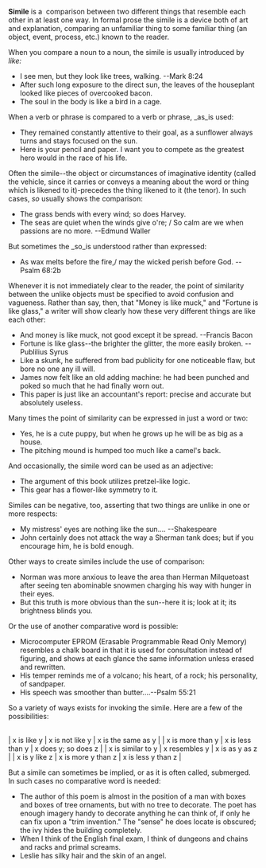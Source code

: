 **Simile** is a&nbsp; comparison between two different things that resemble each other in at least one way. In formal prose the simile is a device both of art and explanation, comparing an unfamiliar thing to some familiar thing (an object, event, process, etc.) known to the reader.

When you compare a noun to a noun, the simile is usually introduced by _like:_

 - I see men, but they look like trees, walking. --Mark 8:24
 - After such long exposure to the direct sun, the leaves of the houseplant looked like pieces of overcooked bacon.
 - The soul in the body is like a bird in a cage.

When a verb or phrase is compared to a verb or phrase, _as_is used:

 - They remained constantly attentive to their goal, as a sunflower always turns and stays focused on the sun.
 - Here is your pencil and paper. I want you to compete as the greatest hero would in the race of his life.

Often the simile--the object or circumstances of imaginative identity (called the vehicle, since it carries or conveys a meaning about the word or thing which is likened to it)-precedes the thing likened to it (the tenor). In such cases, _so_ usually shows the comparison:

 - The grass bends with every wind; so does Harvey.
 - The seas are quiet when the winds give o're; / So calm are we when passions are no more. --Edmund Waller

But sometimes the _so_is understood rather than expressed:

 - As wax melts before the fire,/ may the wicked perish before God. --Psalm 68:2b

Whenever it is not immediately clear to the reader, the point of similarity between the unlike objects must be specified to avoid confusion and vagueness. Rather than say, then, that "Money is like muck," and "Fortune is like glass," a writer will show clearly how these very different things are like each other:

 - And money is like muck, not good except it be spread. --Francis Bacon
 - Fortune is like glass--the brighter the glitter, the more easily broken. --Publilius Syrus
 - Like a skunk, he suffered from bad publicity for one noticeable flaw, but bore no one any ill will.
 - James now felt like an old adding machine: he had been punched and poked so much that he had finally worn out.
 - This paper is just like an accountant's report: precise and accurate but absolutely useless.

Many times the point of similarity can be expressed in just a word or two:

 - Yes, he is a cute puppy, but when he grows up he will be as big as a house.
 - The pitching mound is humped too much like a camel's back.

And occasionally, the simile word can be used as an adjective:

 - The argument of this book utilizes pretzel-like logic.
 - This gear has a flower-like symmetry to it.

Similes can be negative, too, asserting that two things are unlike in one or more respects:

 - My mistress' eyes are nothing like the sun.... --Shakespeare
 - John certainly does not attack the way a Sherman tank does; but if you encourage him, he is bold enough.

Other ways to create similes include the use of comparison:

 - Norman was more anxious to leave the area than Herman Milquetoast after seeing ten abominable snowmen charging his way with hunger in their eyes.
 - But this truth is more obvious than the sun--here it is; look at it; its brightness blinds you.

Or the use of another comparative word is possible:

 - Microcomputer EPROM (Erasable Programmable Read Only Memory) resembles a chalk board in that it is used for consultation instead of figuring, and shows at each glance the same information unless erased and rewritten.
 - His temper reminds me of a volcano; his heart, of a rock; his personality, of sandpaper.
 - His speech was smoother than butter....--Psalm 55:21

So a variety of ways exists for invoking the simile. Here are a few of the possibilities:  
&nbsp;

| x is like y | x is not like y | x is the same as y |
| x is more than y | x is less than y | x does y; so does z |
| x is similar to y | x resembles y | x is as y as z |
| x is y like z | x is more y than z | x is less y than z |

But a simile can sometimes be implied, or as it is often called, submerged. In such cases no comparative word is needed:

 - The author of this poem is almost in the position of a man with boxes and boxes of tree ornaments, but with no tree to decorate. The poet has enough imagery handy to decorate anything he can think of, if only he can fix upon a "trim invention." The "sense" he does locate is obscured; the ivy hides the building completely.
 - When I think of the English final exam, I think of dungeons and chains and racks and primal screams.
 - Leslie has silky hair and the skin of an angel.
